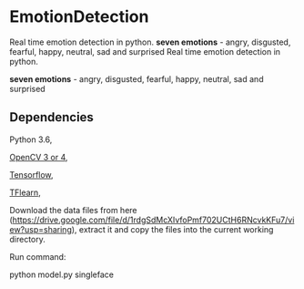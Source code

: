 # EmotionDetection
Real time emotion detection in python.     **seven emotions** - angry, disgusted, fearful, happy, neutral, sad and surprised
Real time emotion detection in python.

 

**seven emotions** - angry, disgusted, fearful, happy, neutral, sad and surprised

 

## Dependencies

 

Python 3.6,

[OpenCV 3 or 4](https://opencv.org/),

[Tensorflow](https://www.tensorflow.org/),

[TFlearn](http://tflearn.org/),

 

Download the data files from here (https://drive.google.com/file/d/1rdgSdMcXIvfoPmf702UCtH6RNcvkKFu7/view?usp=sharing), extract it and copy the files into the current working directory.

 

Run command:

 

python model.py singleface
